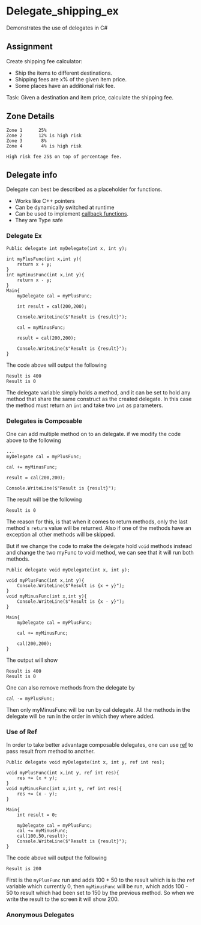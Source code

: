 # Delegate_shipping_ex
Demonstrates the use of delegates in C#

## Assignment
Create shipping fee calculator: 

-	Ship the items to different destinations.
-	Shipping fees are x% of the given item price.
-	Some places have an additional risk fee.
	
Task: 
Given a destination and item price, calculate the shipping fee.
	
## Zone Details

	Zone 1		25%
	Zone 2		12% is high risk
	Zone 3 		 8%
	Zone 4		 4% is high risk
	
	High risk fee 25$ on top of percentage fee. 
	
## Delegate info
Delegate can best be described as a placeholder for functions.

- Works like C++ pointers
- Can be dynamically switched at runtime
- Can be used to implement [callback functions](http://www.c-sharpcorner.com/UploadFile/1c8574/delegate-used-for-callback-operation/).
- They are Type safe
### Delegate Ex
```
Public delegate int myDelegate(int x, int y);

int myPlusFunc(int x,int y){
	return x + y;
}
int myMinusFunc(int x,int y){
	return x - y;
}
Main{
	myDelegate cal = myPlusFunc;

	int result = cal(200,200);

	Console.WriteLine($"Result is {result}");

	cal = myMinusFunc;

	result = cal(200,200);

	Console.WriteLine($"Result is {result}");
}
```
The code above will output the following
```
Result is 400
Result is 0
```
The delegate variable simply holds a method, and it can be set to hold any method that share the same construct as the created delegate.
In this case the method must return an `int` and take two `int` as parameters. 

### Delegates is Composable 
One can add multiple method on to an delegate.
if we modify the code above to the following 
```
...
myDelegate cal = myPlusFunc;

cal += myMinusFunc;

result = cal(200,200);

Console.WriteLine($"Result is {result}");
```
The result will be the following
```
Result is 0
```
The reason for this, is that when it comes to return methods, only the last method´s `return` value will be returned.
Also if one of the methods have an exception all other methods will be skipped.

But if we change the code to make the delegate hold `void` methods instead and change the two myFunc to void method, we can see that it will run both methods.
```
Public delegate void myDelegate(int x, int y);

void myPlusFunc(int x,int y){
	Console.WriteLine($"Result is {x + y}"); 
}
void myMinusFunc(int x,int y){
	Console.WriteLine($"Result is {x - y}"); 
}

Main{
	myDelegate cal = myPlusFunc;

	cal += myMinusFunc;

	cal(200,200);
}
```
The output will show
```
Result is 400
Result is 0
```
One can also remove methods from the delegate by
```
cal -= myPlusFunc;
```
Then only myMinusFunc will be run by cal delegate.
All the methods in the delegate will be run in the order in which they where added.

### Use of Ref
In order to take better advantage composable delegates, one can use [ref](https://docs.microsoft.com/en-us/dotnet/csharp/language-reference/keywords/ref) to pass result from method to another.
```
Public delegate void myDelegate(int x, int y, ref int res);

void myPlusFunc(int x,int y, ref int res){
	res += (x + y);
}
void myMinusFunc(int x,int y, ref int res){
	res += (x - y);
}

Main{
	int result = 0;

	myDelegate cal = myPlusFunc;
	cal += myMinusFunc;
	cal(100,50,result);
	Console.WriteLine($"Result is {result}");
}
```
The code above will output the following
```
Result is 200
```
First is the `myPlusFunc` run and adds 100 + 50 to the result which is is the `ref` variable which currently 0, then `myMinusFunc` will be run, which adds 100 - 50 to result which had been set to 150 by the previous method. So when we write the result to the screen it will show 200.

### Anonymous Delegates

